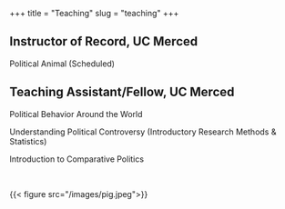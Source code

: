 +++
title = "Teaching"
slug = "teaching"
+++

## Instructor of Record, UC Merced
    
Political Animal (Scheduled)
    
## Teaching Assistant/Fellow, UC Merced
    
Political Behavior Around the World

Understanding Political Controversy (Introductory Research Methods & Statistics) 

Introduction to Comparative Politics  

&nbsp;
  
{{< figure src="/images/pig.jpeg">}}
    
